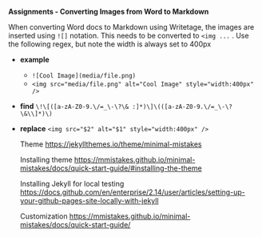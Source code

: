 **Assignments - Converting Images from Word to Markdown**

When converting Word docs to Markdown using Writetage, the images are inserted using `![]` notation. This needs to be converted to `<img ...` . Use the following regex, but note the width is always set to 400px

- **example**
  - `![Cool Image](media/file.png)`
  - `<img src="media/file.png" alt="Cool Image" style="width:400px" />`
- **find**
  `\!\[([a-zA-Z0-9.\/=_\-\?\& :]*)\]\(([a-zA-Z0-9.\/=_\-\?\&\\]*)\)`
- **replace**
  `<img src="$2" alt="$1" style="width:400px" />`

  Theme
  https://jekyllthemes.io/theme/minimal-mistakes

  Installing theme
  https://mmistakes.github.io/minimal-mistakes/docs/quick-start-guide/#installing-the-theme

  Installing Jekyll for local testing
  https://docs.github.com/en/enterprise/2.14/user/articles/setting-up-your-github-pages-site-locally-with-jekyll

  Customization
  https://mmistakes.github.io/minimal-mistakes/docs/quick-start-guide/